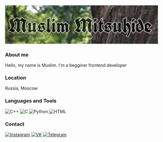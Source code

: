 [![Header](https://github.com/muslimitsuhide/muslimitsuhide/blob/main/assets/ubnb.jpeg)](https://www.instagram.com/muslimitsuhide/)

### About me
Hello, my name is Muslim. I'm a begginer frontend developer
### Location 
Russia, Moscow
### Languages and Tools
![C++](https://img.shields.io/badge/-C++-7AC14B?style=for-the-badge&logo=C%2b%2b&logoColor=1E90FF)
![C](https://img.shields.io/badge/-C-7AC14B?style=for-the-badge&logo=C&logoColor=4169E1)
![Python](https://img.shields.io/badge/-Python-7AC14B?style=for-the-badge&logo=Python&logoColor=orange)
![HTML](https://img.shields.io/badge/-HTML-7AC14B?style=for-the-badge&logo=https://github.com/muslimitsuhide/muslimitsuhide/blob/main/assets/html.png&logoColor=1E90FF)
### Contact
[![Instagram](https://img.shields.io/badge/-Instagram-228B22?style=for-the-badge&logo=instagram&logoColor=FF7F50)](https://www.instagram.com/muslimitsuhide/)
[![VK](https://img.shields.io/badge/-vkontakte-228B22?style=for-the-badge&logo=vk&logoColor=4169E1)](https://vk.com/muslimitsuhide)
[![Telegram](https://img.shields.io/badge/-telegram-228B22?style=for-the-badge&logo=telegram&logoColor=4169E1)](https://t.me/muslimitsuhide)